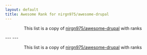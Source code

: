 ```yaml
---
layout: default
title: Awesome Rank for nirgn975/awesome-drupal
---
```


<p align="center">
	This list is a copy of <a href="https://github.com/nirgn975/awesome-drupal">nirgn975/awesome-drupal</a> with ranks
</p>
---
---
<p align="center">
	This list is a copy of <a href="https://github.com/nirgn975/awesome-drupal">nirgn975/awesome-drupal</a> with ranks
</p>
